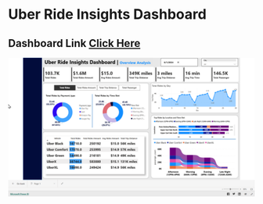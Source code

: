 # Uber Ride Insights Dashboard

## Dashboard Link [Click Here](https://app.powerbi.com/view?r=eyJrIjoiYzZhMjQ0YmItOWYzMi00OTkwLTk1ZjMtYmI1YTlkZjMxZTBiIiwidCI6IjgxYmI4MGFlLTcxY2ItNDk4Yi05NGJiLThhNWNjMjljNDEzZCIsImMiOjEwfQ%3D%3D)
<p align="center">
  <img src="https://github.com/mdmahamudmredha/Uber-Ride-Insights-Dashboard/blob/main/Uber%20Ride%20Insights%20Dashboard.png" width="1000"/>
</p>


